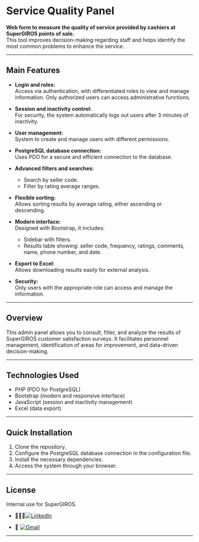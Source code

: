 # Service Quality Panel

**Web form to measure the quality of service provided by cashiers at SuperGIROS points of sale.**  
This tool improves decision-making regarding staff and helps identify the most common problems to enhance the service.

---

## Main Features

- **Login and roles:**  
  Access via authentication, with differentiated roles to view and manage information. Only authorized users can access administrative functions.

- **Session and inactivity control:**  
  For security, the system automatically logs out users after 3 minutes of inactivity.

- **User management:**  
  System to create and manage users with different permissions.

- **PostgreSQL database connection:**  
  Uses PDO for a secure and efficient connection to the database.

- **Advanced filters and searches:**  
  - Search by seller code.
  - Filter by rating average ranges.

- **Flexible sorting:**  
  Allows sorting results by average rating, either ascending or descending.

- **Modern interface:**  
  Designed with Bootstrap, it includes:
  - Sidebar with filters.
  - Results table showing: seller code, frequency, ratings, comments, name, phone number, and date.

- **Export to Excel:**  
  Allows downloading results easily for external analysis.

- **Security:**  
  Only users with the appropriate role can access and manage the information.

---

## Overview

This admin panel allows you to consult, filter, and analyze the results of SuperGIROS customer satisfaction surveys. It facilitates personnel management, identification of areas for improvement, and data-driven decision-making.

---

## Technologies Used

- PHP (PDO for PostgreSQL)
- Bootstrap (modern and responsive interface)
- JavaScript (session and inactivity management)
- Excel (data export)

---

## Quick Installation

1. Clone the repository.
2. Configure the PostgreSQL database connection in the configuration file.
3. Install the necessary dependencies.
4. Access the system through your browser.

---

## License

Internal use for SuperGIROS.


- 👨🏻‍💻[![LinkedIn](https://img.shields.io/badge/linkedin-%230077B5.svg?style=for-the-badge&logo=linkedin&logoColor=white)](https://www.linkedin.com/in/daniel-santiago-rosero-4420a91b0/)

- 📧 [![Gmail](https://img.shields.io/badge/Gmail-D14836?style=for-the-badge&logo=gmail&logoColor=white)](mailto:santiagocajamarca.37@gmail.com)

---
